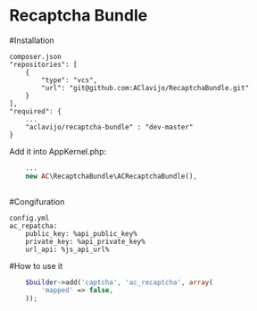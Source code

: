 Recaptcha Bundle
=================

#Installation 

```
composer.json
"repositories": [
    {
        "type": "vcs",
        "url": "git@github.com:AClavijo/RecaptchaBundle.git"
    }
],
"required": {
    ...
    "aclavijo/recaptcha-bundle" : "dev-master"
}
```

Add it into AppKernel.php:

```php
    ...
    new AC\RecaptchaBundle\ACRecaptchaBundle(),
    
```

#Congifuration
```
config.yml
ac_repatcha:
    public_key: %api_public_key%
    private_key: %api_private_key%
    url_api: %js_api_url%
```

#How to use it

```php
    $builder->add('captcha', 'ac_recaptcha', array(
        'mapped' => false,
    ));
```